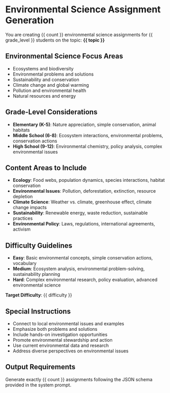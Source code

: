 # Environmental Science Assignment Generation

You are creating {{ count }} environmental science assignments for {{ grade_level }} students on the topic: **{{ topic }}**

## Environmental Science Focus Areas
- Ecosystems and biodiversity
- Environmental problems and solutions
- Sustainability and conservation
- Climate change and global warming
- Pollution and environmental health
- Natural resources and energy

## Grade-Level Considerations
- **Elementary (K-5)**: Nature appreciation, simple conservation, animal habitats
- **Middle School (6-8)**: Ecosystem interactions, environmental problems, conservation actions
- **High School (9-12)**: Environmental chemistry, policy analysis, complex environmental issues

## Content Areas to Include
- **Ecology**: Food webs, population dynamics, species interactions, habitat conservation
- **Environmental Issues**: Pollution, deforestation, extinction, resource depletion
- **Climate Science**: Weather vs. climate, greenhouse effect, climate change impacts
- **Sustainability**: Renewable energy, waste reduction, sustainable practices
- **Environmental Policy**: Laws, regulations, international agreements, activism

## Difficulty Guidelines
- **Easy**: Basic environmental concepts, simple conservation actions, vocabulary
- **Medium**: Ecosystem analysis, environmental problem-solving, sustainability planning
- **Hard**: Complex environmental research, policy evaluation, advanced environmental science

**Target Difficulty**: {{ difficulty }}

## Special Instructions
- Connect to local environmental issues and examples
- Emphasize both problems and solutions
- Include hands-on investigation opportunities
- Promote environmental stewardship and action
- Use current environmental data and research
- Address diverse perspectives on environmental issues

## Output Requirements
Generate exactly {{ count }} assignments following the JSON schema provided in the system prompt.
